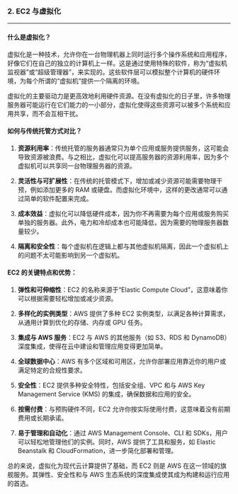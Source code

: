 ### 2. EC2 与虚拟化

---

#### 什么是虚拟化？

虚拟化是一种技术，允许你在一台物理机器上同时运行多个操作系统和应用程序，好像它们在自己的独立的计算机上一样。这是通过使用特殊的软件，称为“虚拟机监视器”或“超级管理器”，来实现的。这些软件层可以模拟整个计算机的硬件环境，为每个所谓的“虚拟机”提供一个隔离的环境。

虚拟化的主要驱动力是更高效地利用硬件资源。在没有虚拟化的日子里，许多物理服务器可能运行在它们能力的一小部分，虚拟化使得这些资源可以被多个系统和应用共享，而不会互相干扰。

#### 如何与传统托管方式对比？

1. **资源利用率**：传统托管的服务器通常只为单个应用或服务提供服务，这可能会导致资源被浪费。与之相比，虚拟化可以提高服务器的资源利用率，因为多个虚拟机可以共享同一台物理服务器的资源。

2. **灵活性与可扩展性**：在传统的托管模式下，增加或减少资源可能需要物理干预，例如添加更多的 RAM 或硬盘。而虚拟化环境中，这样的更改通常可以通过简单的软件配置来完成。

3. **成本效益**：虚拟化可以降低硬件成本，因为你不再需要为每个应用或服务购买单独的服务器。此外，电力和冷却成本也可能降低，因为需要的物理服务器数量较少。

4. **隔离和安全性**：每个虚拟机在逻辑上都与其他虚拟机隔离，因此一个虚拟机上的问题不太可能影响到另一个虚拟机。

#### EC2 的关键特点和优势：

1. **弹性和可伸缩性**：EC2 的名称来源于“Elastic Compute Cloud”，这意味着你可以根据需要轻松增加或减少资源。

2. **多样化的实例类型**：AWS 提供了多种 EC2 实例类型，以满足各种计算需求，从通用计算到优化的存储、内存或 GPU 任务。

3. **集成与 AWS 服务**：EC2 与 AWS 的其他服务（如 S3、RDS 和 DynamoDB）深度集成，使得在云中建设和管理应用变得更加简单。

4. **全球数据中心**：AWS 有多个区域和可用区，允许你部署应用靠近你的用户或满足特定的合规性要求。

5. **安全性**：EC2 提供多种安全特性，包括安全组、VPC 和与 AWS Key Management Service (KMS) 的集成，确保数据和应用的安全。

6. **按需付费**：与预购硬件不同，EC2 允许你按实际使用付费，这意味着没有前期费用或长期承诺。

7. **易于管理和自动化**：通过 AWS Management Console、CLI 和 SDKs，用户可以轻松地管理他们的实例。同时，AWS 提供了工具和服务，如 Elastic Beanstalk 和 CloudFormation，进一步简化部署和管理。

总的来说，虚拟化为现代云计算提供了基础，而 EC2 则是 AWS 在这一领域的旗舰服务。其弹性、安全性和与 AWS 生态系统的深度集成使其成为构建和运行应用的首选。
